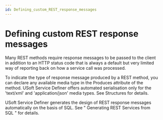 ```yaml
---
id: Defining_custom_REST_response_messages
---
```


# Defining custom REST response messages

Many REST methods require response messages to be passed to the client in addition to an HTTP status code that is always a default but very limited way of reporting back on how a service call was processed.

To indicate the type of response message produced by a REST method, you can declare any available media type in the Produces attribute of the method. USoft Service Definer offers automated serialisation only for the 'text/xml' and 'application/json' media types. See Structures for details.

USoft Service Definer generates the design of REST response messages automatically on the basis of SQL. See " Generating REST Services from SQL " for details.